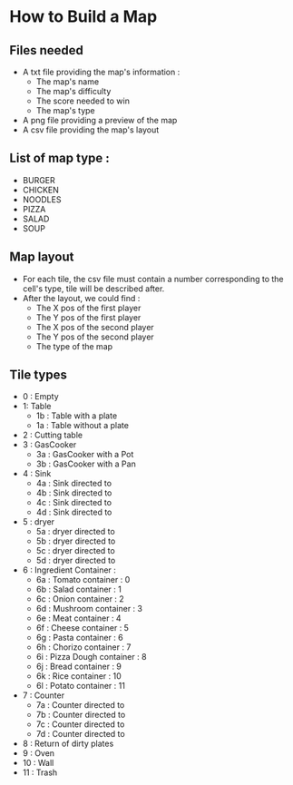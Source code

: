 # How to Build a Map
## Files needed
- A txt file providing the map's information :
  - The map's name
  - The map's difficulty
  - The score needed to win
  - The map's type
- A png file providing a preview of the map
- A csv file providing the map's layout

## List of map type :
- BURGER
- CHICKEN
- NOODLES
- PIZZA
- SALAD
- SOUP

## Map layout
- For each tile, the csv file must contain a number corresponding to the cell's 
type, tile will be described after.
- After the layout, we could find : 
  - The X pos of the first player
  - The Y pos of the first player
  - The X pos of the second player
  - The Y pos of the second player
  - The type of the map

## Tile types
- 0 : Empty
- 1: Table
  - 1b : Table with a plate
  - 1a : Table without a plate
- 2 : Cutting table
- 3 : GasCooker
  - 3a : GasCooker with a Pot
  - 3b : GasCooker with a Pan
- 4 : Sink
  - 4a : Sink directed to 
  - 4b : Sink directed to
  - 4c : Sink directed to
  - 4d : Sink directed to
- 5 : dryer
  - 5a : dryer directed to
  - 5b : dryer directed to
  - 5c : dryer directed to
  - 5d : dryer directed to
- 6 : Ingredient Container :
    - 6a : Tomato container : 0
    - 6b : Salad container : 1
    - 6c : Onion container : 2
    - 6d : Mushroom container : 3
    - 6e : Meat container : 4
    - 6f : Cheese container : 5
    - 6g : Pasta container : 6
    - 6h : Chorizo container : 7
    - 6i : Pizza Dough container : 8
    - 6j : Bread container : 9
    - 6k : Rice container : 10
    - 6l : Potato container : 11
- 7 : Counter
  - 7a : Counter directed to
  - 7b : Counter directed to
  - 7c : Counter directed to
  - 7d : Counter directed to
- 8 : Return of dirty plates
- 9 : Oven
- 10 : Wall
- 11 : Trash
